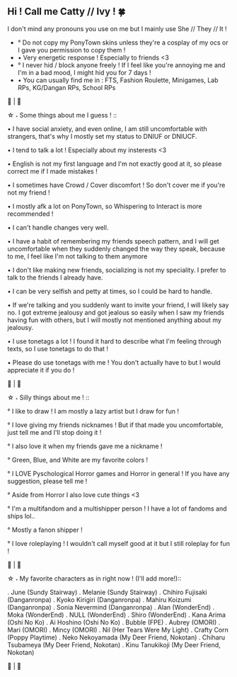 Hi ! Call me Catty // Ivy ! 🍀
- 
I don't mind any pronouns you use on me but I mainly use She // They // It !
- °
Do not copy my PonyTown skins unless they're a cosplay of my ocs or I gave you permission to copy them !
- •
Very energetic response ! Especially to friends <3
- °
I never hid / block anyone freely ! If I feel like you're annoying me and I'm in a bad mood, I might hid you for 7 days !
- •
You can usually find me in : FTS, Fashion Roulette, Minigames, Lab RPs, KG/Dangan RPs, School RPs

🌿 | 🌳

☆ ⁠˖ Some things about me I guess ! ::

• I have social anxiety, and even online, I am still uncomfortable with strangers, that's why I mostly set my status to DNIUF or DNIUCF.

• I tend to talk a lot ! Especially about my insterests <3

• English is not my first language and I'm not exactly good at it, so please correct me if I made mistakes !

• I sometimes have Crowd / Cover discomfort ! So don't cover me if you're not my friend !

• I mostly afk a lot on PonyTown, so Whispering to Interact is more recommended !

• I can't handle changes very well.

• I have a habit of remembering my friends speech pattern, and I will get uncomfortable when they suddenly changed the way they speak, because to me, I feel like I'm not talking to them anymore

• I don't like making new friends, socializing is not my speciality. I prefer to talk to the friends I already have.

• I can be very selfish and petty at times, so I could be hard to handle.

• If we're talking and you suddenly want to invite your friend, I will likely say no. I got extreme jealousy and got jealous so easily when I saw my friends having fun with others, but I will mostly not mentioned anything about my jealousy.

• I use tonetags a lot ! I found it hard to describe what I'm feeling through texts, so I use tonetags to do that !

• Please do use tonetags with me ! You don't actually have to but I would appreciate it if you do !

🍃 | 🌲

☆ ⁠˖ Silly things about me ! ::

° I like to draw ! I am mostly a lazy artist but I draw for fun !

° I love giving my friends nicknames ! But if that made you uncomfortable, just tell me and I'll stop doing it !

° I also love it when my friends gave me a nickname !

° Green, Blue, and White are my favorite colors !

° I LOVE Pyschological Horror games and Horror in general ! If you have any suggestion, please tell me !

° Aside from Horror I also love cute things <3

° I'm a multifandom and a multishipper person ! I have a lot of fandoms and ships lol..

° Mostly a fanon shipper !

° I love roleplaying ! I wouldn't call myself good at it but I still roleplay for fun !

🌻 | 🌾

☆ ⁠˖ My favorite characters as in right now ! (I'll add more!)::

. June (Sundy Stairway)
. Melanie (Sundy Stairway)
. Chihiro Fujisaki (Danganronpa)
. Kyoko Kirigiri (Danganronpa)
. Mahiru Koizumi (Danganronpa)
. Sonia Nevermind (Danganronpa)
. Alan (WonderEnd)
. Moka (WonderEnd)
. NULL (WonderEnd)
. Shiro (WonderEnd)
. Kana Arima (Oshi No Ko)
. Ai Hoshino (Oshi No Ko)
. Bubble (FPE)
. Aubrey (OMORI)
. Mari (OMORI)
. Mincy (OMORI)
. Nil (Her Tears Were My Light)
. Crafty Corn (Poppy Playtime)
. Neko Nekoyamada (My Deer Friend, Nokotan)
. Chiharu Tsubameya (My Deer Friend, Nokotan)
. Kinu Tanukikoji (My Deer Friend, Nokotan)

🌱 | 🌼 
